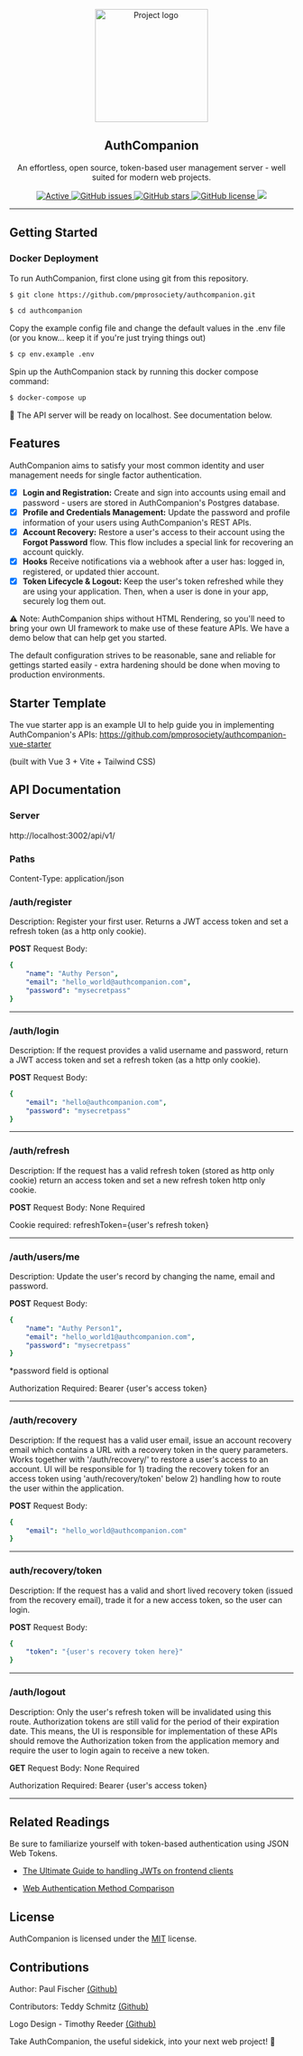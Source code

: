 <p align="center">
  <a href="https://authcompanion.com/" rel="noopener">
 <img width=200px height=200px src="https://i.imgur.com/VjsHEC9.png" alt="Project logo"></a>
</p>

<h2 align="center">AuthCompanion</h2>

<p align="center"> An effortless, open source, token-based user management server - well suited for modern web projects.
</p>

<div align="center">

<a href="https://authcompanion.com">
     <img alt="Active" src="https://img.shields.io/badge/status-early%20development-orange">
   </a>
   <a href="https://github.com/pmprosociety/authcompanion/issues">
     <img alt="GitHub issues" src="http://img.shields.io/github/issues/pmprosociety/authcompanion">
   </a>
   <a href="https://github.com/pmprosociety/authcompanion/stargazers">
     <img alt="GitHub stars" src="https://img.shields.io/github/stars/pmprosociety/authcompanion">
   </a>
   <a href="">
     <img alt="GitHub license" src="https://img.shields.io/github/license/pmprosociety/authcompanion" />
   </a>
   <a href="https://deno.land">
     <img src="https://img.shields.io/badge/deno-1.9.2-green?logo=deno"/>
   </a>

</div>

---

## Getting Started

### Docker Deployment

To run AuthCompanion, first clone using git from this repository.

```sh
$ git clone https://github.com/pmprosociety/authcompanion.git

$ cd authcompanion
```

Copy the example config file and change the default values in the .env file (or
you know... keep it if you're just trying things out)

```sh
$ cp env.example .env
```

Spin up the AuthCompanion stack by running this docker compose command:

```sh
$ docker-compose up
```

🚀 The API server will be ready on localhost. See documentation below.

## Features

AuthCompanion aims to satisfy your most common identity and user management
needs for single factor authentication.

- [x] **Login and Registration:** Create and sign into accounts using email and
  password - users are stored in AuthCompanion's Postgres database.
- [x] **Profile and Credentials Management:** Update the password and profile
  information of your users using AuthCompanion's REST APIs.
- [x] **Account Recovery:** Restore a user's access to their account using the
  **Forgot Password** flow. This flow includes a special link for recovering an
  account quickly.
- [x] **Hooks** Receive notifications via a webhook after a user has: logged in,
  registered, or updated thier account.
- [x] **Token Lifecycle & Logout:** Keep the user's token refreshed while they
  are using your application. Then, when a user is done in your app, securely
  log them out.

⚠️ Note: AuthCompanion ships without HTML Rendering, so you'll need to bring
your own UI framework to make use of these feature APIs. We have a demo below
that can help get you started.

The default configuration strives to be reasonable, sane and reliable for
gettings started easily - extra hardening should be done when moving to
production environments.

## Starter Template

The vue starter app is an example UI to help guide you in implementing
AuthCompanion's APIs: https://github.com/pmprosociety/authcompanion-vue-starter

(built with Vue 3 + Vite + Tailwind CSS)

## API Documentation

### Server

http://localhost:3002/api/v1/

### Paths

Content-Type: application/json

### /auth/register

Description: Register your first user. Returns a JWT access token and set a
refresh token (as a http only cookie).

**POST** Request Body:

```yaml
{
    "name": "Authy Person",
    "email": "hello_world@authcompanion.com",
    "password": "mysecretpass"
}
```

---

### /auth/login

Description: If the request provides a valid username and password, return a JWT
access token and set a refresh token (as a http only cookie).

**POST** Request Body:

```yaml
{
    "email": "hello@authcompanion.com",
    "password": "mysecretpass"
}
```

---

### /auth/refresh

Description: If the request has a valid refresh token (stored as http only
cookie) return an access token and set a new refresh token http only cookie.

**POST** Request Body: None Required

Cookie required: refreshToken={user's refresh token}

---

### /auth/users/me

Description: Update the user's record by changing the name, email and password.

**POST** Request Body:

```yaml
{
    "name": "Authy Person1",
    "email": "hello_world1@authcompanion.com",
    "password": "mysecretpass"
}
```

*password field is optional

Authorization Required: Bearer {user's access token}

---

### /auth/recovery

Description: If the request has a valid user email, issue an account recovery
email which contains a URL with a recovery token in the query parameters. Works
together with '/auth/recovery/' to restore a user's access to an account. UI
will be responsible for 1) trading the recovery token for an access token using
'auth/recovery/token' below 2) handling how to route the user within the
application.

**POST** Request Body:

```yaml
{
    "email": "hello_world@authcompanion.com"
}
```

---

### auth/recovery/token

Description: If the request has a valid and short lived recovery token (issued
from the recovery email), trade it for a new access token, so the user can
login.

**POST** Request Body:

```yaml
{
    "token": "{user's recovery token here}"
}
```

---

### /auth/logout

Description: Only the user's refresh token will be invalidated using this route.
Authorization tokens are still valid for the period of their expiration date.
This means, the UI is responsible for implementation of these APIs should remove
the Authorization token from the application memory and require the user to
login again to receive a new token.

**GET** Request Body: None Required

Authorization Required: Bearer {user's access token}

---

## Related Readings

Be sure to familiarize yourself with token-based authentication using JSON Web
Tokens.

- [The Ultimate Guide to handling JWTs on frontend
  clients](https://hasura.io/blog/best-practices-of-using-jwt-with-graphql/)

- [Web Authentication Method Comparison](https://testdriven.io/blog/web-authentication-methods/#token-based-authentication)

## License

AuthCompanion is licensed under the [MIT](https://opensource.org/licenses/MIT)
license.

## Contributions

Author: Paul Fischer [(Github)](https://github.com/pmprosociety)

Contributors: Teddy Schmitz [(Github)](https://github.com/Teddy-Schmitz)

Logo Design - Timothy Reeder [(Github)](https://github.com/tokonoma)

Take AuthCompanion, the useful sidekick, into your next web project! 👏
